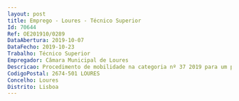 ```yaml
--- 
layout: post
title: Emprego - Loures - Técnico Superior
Id: 70644
Ref: OE201910/0289
DataAbertura: 2019-10-07
DataFecho: 2019-10-23
Trabalho: Técnico Superior
Empregador: Câmara Municipal de Loures
Descricao: Procedimento de mobilidade na categoria nº 37 2019 para um posto de trabalho de Técnico Superior na área de formação em Gestão para o Departamento de Ambiente
CodigoPostal: 2674-501 LOURES
Concelho: Loures
Distrito: Lisboa
--- 
```


